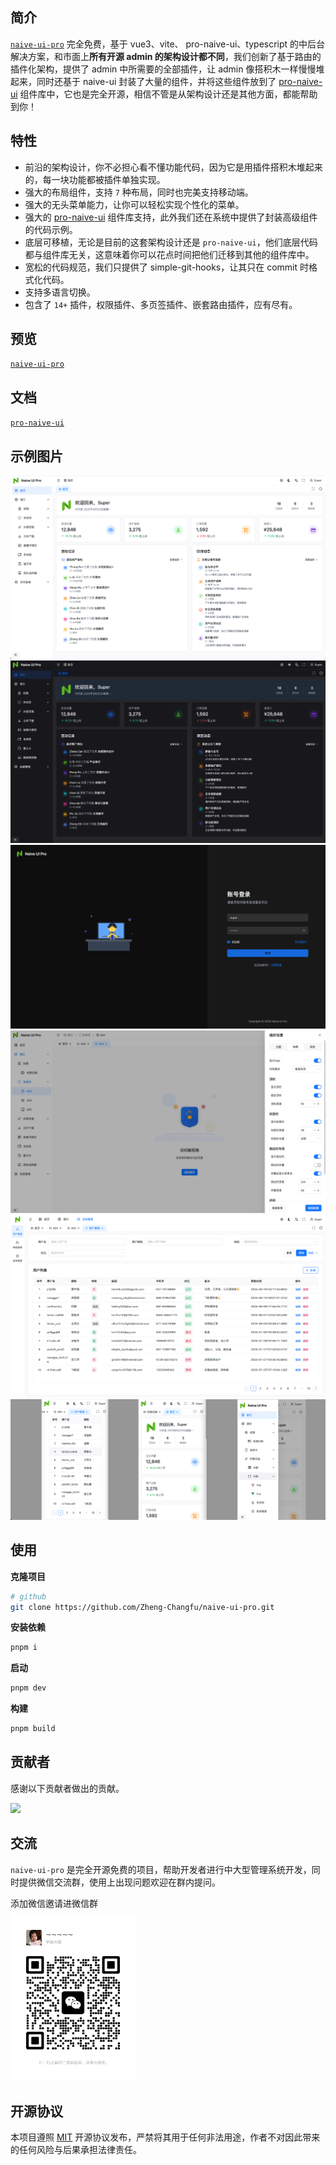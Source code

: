 ## 简介

[`naive-ui-pro`](https://github.com/Zheng-Changfu/naive-ui-pro) 完全免费，基于 vue3、vite、 pro-naive-ui、typescript 的中后台解决方案，和市面上**所有开源 admin 的架构设计都不同**，我们创新了基于路由的插件化架构，提供了 admin 中所需要的全部插件，让 admin 像搭积木一样慢慢堆起来，同时还基于 naive-ui 封装了大量的组件，并将这些组件放到了 [pro-naive-ui](https://naive-ui.pro-components.cn/) 组件库中，它也是完全开源，相信不管是从架构设计还是其他方面，都能帮助到你！

## 特性

- 前沿的架构设计，你不必担心看不懂功能代码，因为它是用插件搭积木堆起来的，每一块功能都被插件单独实现。
- 强大的布局组件，支持 `7` 种布局，同时也完美支持移动端。
- 强大的无头菜单能力，让你可以轻松实现个性化的菜单。
- 强大的 [pro-naive-ui](https://naive-ui.pro-components.cn/) 组件库支持，此外我们还在系统中提供了封装高级组件的代码示例。
- 底层可移植，无论是目前的这套架构设计还是 `pro-naive-ui`，他们底层代码都与组件库无关，这意味着你可以花点时间把他们迁移到其他的组件库中。
- 宽松的代码规范，我们只提供了 simple-git-hooks，让其只在 commit 时格式化代码。
- 支持多语言切换。
- 包含了 `14+` 插件，权限插件、多页签插件、嵌套路由插件，应有尽有。

## 预览

[`naive-ui-pro`](https://naive-ui-pro.pro-components.cn)

## 文档

[`pro-naive-ui`](https://naive-ui.pro-components.cn)

## 示例图片

![](/public/naive-ui-pro-1.png)
![](/public/naive-ui-pro-2.png)
![](/public/naive-ui-pro-3.png)
![](/public/naive-ui-pro-4.png)
![](/public/naive-ui-pro-5.png)
![](/public/naive-ui-pro-6.png)

## 使用

**克隆项目**

```bash
# github
git clone https://github.com/Zheng-Changfu/naive-ui-pro.git
```

**安装依赖**

```bash
pnpm i
```

**启动**

```bash
pnpm dev
```

**构建**

```bash
pnpm build
```

## 贡献者

感谢以下贡献者做出的贡献。

<a href="https://github.com/Zheng-Changfu/naive-ui-pro/graphs/contributors">
  <img src="https://contrib.rocks/image?repo=Zheng-Changfu/naive-ui-pro" />
</a>

## 交流

`naive-ui-pro` 是完全开源免费的项目，帮助开发者进行中大型管理系统开发，同时提供微信交流群，使用上出现问题欢迎在群内提问。

<div>
  <div style="margin-bottom: 8px">添加微信邀请进微信群</div>
  <img src="/public/wechat.jpg" style="width: 200px" />
</div>

## 开源协议

本项目遵照 [MIT](./LICENSE) 开源协议发布，严禁将其用于任何非法用途，作者不对因此带来的任何风险与后果承担法律责任。
